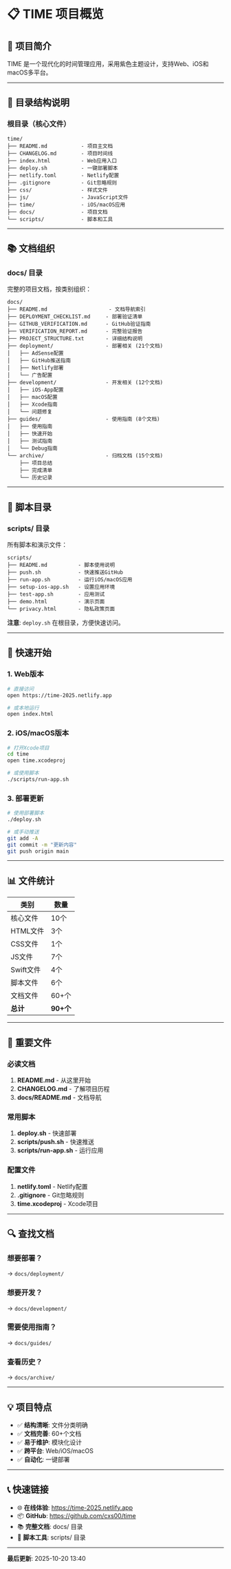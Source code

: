 # 📋 TIME 项目概览

## 🎯 项目简介

TIME 是一个现代化的时间管理应用，采用紫色主题设计，支持Web、iOS和macOS多平台。

---

## 📂 目录结构说明

### 根目录（核心文件）
```
time/
├── README.md           - 项目主文档
├── CHANGELOG.md        - 项目时间线
├── index.html          - Web应用入口
├── deploy.sh           - 一键部署脚本
├── netlify.toml        - Netlify配置
├── .gitignore          - Git忽略规则
├── css/                - 样式文件
├── js/                 - JavaScript文件
├── time/               - iOS/macOS应用
├── docs/               - 项目文档
└── scripts/            - 脚本和工具
```

---

## 📚 文档组织

### docs/ 目录
完整的项目文档，按类别组织：

```
docs/
├── README.md                    - 文档导航索引
├── DEPLOYMENT_CHECKLIST.md     - 部署验证清单
├── GITHUB_VERIFICATION.md      - GitHub验证指南
├── VERIFICATION_REPORT.md      - 完整验证报告
├── PROJECT_STRUCTURE.txt       - 详细结构说明
├── deployment/                 - 部署相关 (21个文档)
│   ├── AdSense配置
│   ├── GitHub推送指南
│   ├── Netlify部署
│   └── 广告配置
├── development/                - 开发相关 (12个文档)
│   ├── iOS-App配置
│   ├── macOS配置
│   ├── Xcode指南
│   └── 问题修复
├── guides/                     - 使用指南 (8个文档)
│   ├── 使用指南
│   ├── 快速开始
│   ├── 测试指南
│   └── Debug指南
└── archive/                    - 归档文档 (15个文档)
    ├── 项目总结
    ├── 完成清单
    └── 历史记录
```

---

## 🔧 脚本目录

### scripts/ 目录
所有脚本和演示文件：

```
scripts/
├── README.md          - 脚本使用说明
├── push.sh            - 快速推送GitHub
├── run-app.sh         - 运行iOS/macOS应用
├── setup-ios-app.sh   - 设置应用环境
├── test-app.sh        - 应用测试
├── demo.html          - 演示页面
└── privacy.html       - 隐私政策页面
```

**注意**: `deploy.sh` 在根目录，方便快速访问。

---

## 🚀 快速开始

### 1. Web版本
```bash
# 直接访问
open https://time-2025.netlify.app

# 或本地运行
open index.html
```

### 2. iOS/macOS版本
```bash
# 打开Xcode项目
cd time
open time.xcodeproj

# 或使用脚本
./scripts/run-app.sh
```

### 3. 部署更新
```bash
# 使用部署脚本
./deploy.sh

# 或手动推送
git add -A
git commit -m "更新内容"
git push origin main
```

---

## 📊 文件统计

| 类别 | 数量 |
|------|------|
| 核心文件 | 10个 |
| HTML文件 | 3个 |
| CSS文件 | 1个 |
| JS文件 | 7个 |
| Swift文件 | 4个 |
| 脚本文件 | 6个 |
| 文档文件 | 60+个 |
| **总计** | **90+个** |

---

## 🎯 重要文件

### 必读文档
1. **README.md** - 从这里开始
2. **CHANGELOG.md** - 了解项目历程
3. **docs/README.md** - 文档导航

### 常用脚本
1. **deploy.sh** - 快速部署
2. **scripts/push.sh** - 快速推送
3. **scripts/run-app.sh** - 运行应用

### 配置文件
1. **netlify.toml** - Netlify配置
2. **.gitignore** - Git忽略规则
3. **time.xcodeproj** - Xcode项目

---

## 🔍 查找文档

### 想要部署？
→ `docs/deployment/`

### 想要开发？
→ `docs/development/`

### 需要使用指南？
→ `docs/guides/`

### 查看历史？
→ `docs/archive/`

---

## 💡 项目特点

- ✅ **结构清晰**: 文件分类明确
- ✅ **文档完善**: 60+个文档
- ✅ **易于维护**: 模块化设计
- ✅ **跨平台**: Web/iOS/macOS
- ✅ **自动化**: 一键部署

---

## 📞 快速链接

- 🌐 **在线体验**: https://time-2025.netlify.app
- 📦 **GitHub**: https://github.com/cxs00/time
- 📚 **完整文档**: docs/ 目录
- 🔧 **脚本工具**: scripts/ 目录

---

**最后更新**: 2025-10-20 13:40
